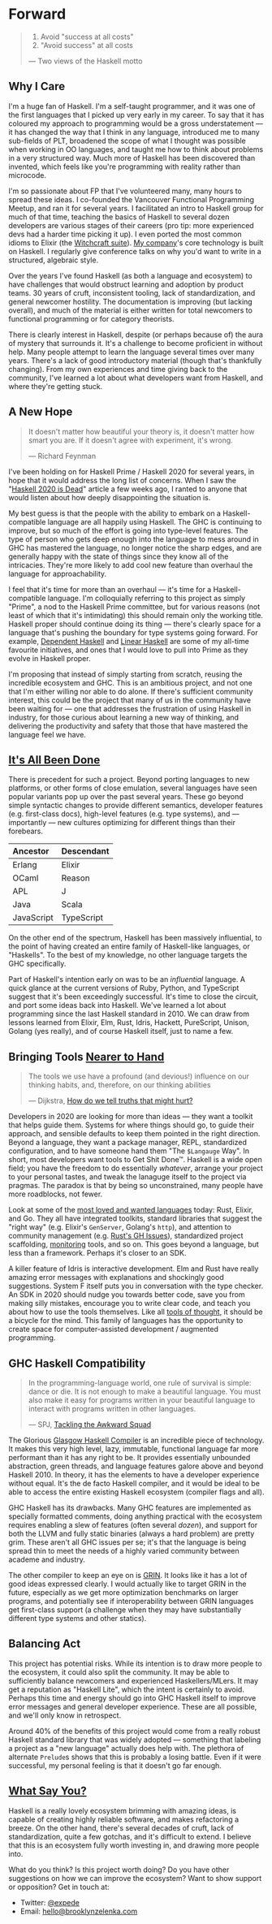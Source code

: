 # Forward

> 1. Avoid "success at all costs"
> 2. "Avoid success" at all costs
>
> — Two views of the Haskell motto

## Why I Care

I'm a huge fan of Haskell. I'm a self-taught programmer, and it was one of the first languages that I picked up very early in my career. To say that it has coloured my approach to programming would be a gross understatement — it has changed the way that I think in any language, introduced me to many sub-fields of PLT, broadened the scope of what I thought was possible when working in OO languages, and taught me how to think about problems in a very structured way. Much more of Haskell has been discovered than invented, which feels like you're programming with reality rather than microcode.

I'm so passionate about FP that I've volunteered many, many hours to spread these ideas. I co-founded the Vancouver Functional Programming Meetup, and ran it for several years. I facilitated an intro to Haskell group for much of that time, teaching the basics of Haskell to several dozen developers are various stages of their careers \(pro tip: more experienced devs had a harder time picking it up\). I even ported the most common idioms to Elixir \(the [Witchcraft suite](https://github.com/witchcrafters/)\). [My company](https://fission.codes/)'s core technology is built on Haskell. I regularly give conference talks on why you'd want to write in a structured, algebraic style.

Over the years I've found Haskell \(as both a language and ecosystem\) to have challenges that would obstruct learning and adoption by product teams. 30 years of cruft, inconsistent tooling, lack of standardization, and general newcomer hostility. The documentation is improving \(but lacking overall\), and much of the material is either written for total newcomers to functional programming or for category theorists.

There is clearly interest in Haskell, despite \(or perhaps because of\) the aura of mystery that surrounds it. It's a challenge to become proficient in without help. Many people attempt to learn the language several times over many years. There's a lack of good introductory material \(though that's thankfully changing\). From my own experiences and time giving back to the community, I've learned a lot about what developers want from Haskell, and where they're getting stuck.

## A New Hope

> It doesn't matter how beautiful your theory is, it doesn't matter how smart you are. If it doesn't agree with experiment, it's wrong.
>
> — Richard Feynman

I've been holding on for Haskell Prime / Haskell 2020 for several years, in hope that it would address the long list of concerns. When I saw the "[Haskell 2020 is Dead](https://reasonablypolymorphic.com/blog/haskell202x/)" article a few weeks ago, I ranted to anyone that would listen about how deeply disappointing the situation is.

My best guess is that the people with the ability to embark on a Haskell-compatible language are all happily using Haskell. The GHC is continuing to improve, but so much of the effort is going into type-level features. The type of person who gets deep enough into the language to mess around in GHC has mastered the language, no longer notice the sharp edges, and are generally happy with the state of things since they know all of the intricacies. They're more likely to add cool new feature than overhaul the language for approachability.

I feel that it's time for more than an overhaul — it's time for a Haskell-compatible language. I'm colloquially referring to this project as simply "Prime", a nod to the Haskell Prime committee, but for various reasons \(not least of which that it's intimidating\) this should remain only the working title. Haskell proper should continue doing its thing — there's clearly space for a language that's pushing the boundary for type systems going forward. For example, [Dependent Haskell](https://arxiv.org/pdf/1610.07978.pdf) and [Linear Haskell](https://arxiv.org/pdf/1710.09756.pdf) are some of my all-time favourite initiatives, and ones that I would love to pull into Prime as they evolve in Haskell proper.

I'm proposing that instead of simply starting from scratch, reusing the incredible ecosystem and GHC. This is an ambitious project, and not one that I'm either willing nor able to do alone. If there's sufficient community interest, this could be the project that many of us in the community have been waiting for — one that addresses the frustration of using Haskell in industry, for those curious about learning a new way of thinking, and delivering the productivity and safety that those that have mastered the language feel we have.

## [It's All Been Done](https://www.google.com/url?sa=t&rct=j&q=&esrc=s&source=web&cd=1&cad=rja&uact=8&ved=2ahUKEwiX4Z-LmtfmAhVLHTQIHXdtBKIQyCkwAHoECAsQBQ&url=https%3A%2F%2Fwww.youtube.com%2Fwatch%3Fv%3DZs3xXlXSOKk&usg=AOvVaw2FFz6CoFCJqb8gbZ7_2qH_)

There is precedent for such a project. Beyond porting languages to new platforms, or other forms of close emulation, several languages have seen popular variants pop up over the past several years. These go beyond simple syntactic changes to provide different semantics, developer features \(e.g. first-class docs\), high-level features \(e.g. type systems\), and — importantly — new cultures optimizing for different things than their forebears.

| Ancestor | Descendant |
| :--- | :--- |
| Erlang | Elixir |
| OCaml | Reason |
| APL | J |
| Java | Scala |
| JavaScript | TypeScript |

On the other end of the spectrum, Haskell has been massively influential, to the point of having created an entire family of Haskell-like languages, or "Haskells". To the best of my knowledge, no other language targets the GHC specifically.

Part of Haskell's intention early on was to be an _influential_ language. A quick glance at the current versions of Ruby, Python, and TypeScript suggest that it's been exceedingly successful. It's time to close the circuit, and port some ideas back into Haskell. We've learned a lot about programming since the last Haskell standard in 2010. We can draw from lessons learned from Elixir, Elm, Rust, Idris, Hackett, PureScript, Unison, Golang \(yes really\), and of course Haskell itself, just to name a few.

## Bringing Tools [Nearer to Hand](https://www.infoq.com/presentations/Simple-Made-Easy/)

> The tools we use have a profound \(and devious!\) influence on our thinking habits, and, therefore, on our thinking abilities
>
> — Dijkstra, [How do we tell truths that might hurt?](http://www.cs.virginia.edu/~evans/cs655/readings/ewd498.html)

Developers in 2020 are looking for more than ideas — they want a toolkit that helps guide them. Systems for where things should go, to guide their approach, and sensible defaults to keep them pointed in the right direction. Beyond a language, they want a package manager, REPL, standardized configuration, and to have someone hand them "The `$Langauge` Way". In short, most developers want tools to Get Shit Done™. Haskell is a wide open field; you have the freedom to do essentially _whatever_, arrange your project to your personal tastes, and tweak  the lanaguge itself to the project via pragmas. The paradox is that by being so unconstrained, many people have more roadblocks, not fewer.

Look at some of the [most loved and wanted languages](https://insights.stackoverflow.com/survey/2019#most-loved-dreaded-and-wanted) today: Rust, Elixir, and Go. They all have integrated toolkits, standard libraries that suggest the "right way" \(e.g. Elixir's `GenServer`, Golang's `http`\), and attention to community management \(e.g. [Rust's GH Issues](https://github.com/rust-lang/rust/issues)\), standardized project scaffolding, [monitoring](https://elixir-lang.org/getting-started/debugging.html#observer) tools, and so on. This goes beyond a language, but less than a framework. Perhaps it's closer to an SDK.

A killer feature of Idris is interactive development. Elm and Rust have really amazing error messages with explanations and shockingly good suggestions. System F itself puts you in conversation with the type checker. An SDK in 2020 should nudge you towards better code, save you from making silly mistakes, encourage you to write clear code, and teach you about how to use the tools themselves. Like all [tools of thought](http://www.eecg.toronto.edu/~jzhu/csc326/readings/iverson.pdf), it should be a bicycle for the mind. This family of languages has the opportunity to create space for computer-assisted development / augmented programming.

## GHC Haskell Compatibility

> In the programming-language world, one rule of survival is simple: dance or die. It is not enough to make a beautiful language. You must also make it easy for programs written in your beautiful language to interact with programs written in other languages.
>
> — SPJ, [Tackling the Awkward Squad](https://www.microsoft.com/en-us/research/wp-content/uploads/2016/07/mark.pdf?from=https%3A%2F%2Fresearch.microsoft.com%2Fen-us%2Fum%2Fpeople%2Fsimonpj%2Fpapers%2Fmarktoberdorf%2Fmark.pdf)

The Glorious [Glasgow Haskell Compiler](https://www.haskell.org/ghc/) is an incredible piece of technology. It makes this very high level, lazy, immutable, functional language far more performant than it has any right to be. It provides essentially unbounded abstraction, green threads, and language features galore above and beyond Haskell 2010. In theory, it has the elements to have a developer experience without equal. It's the de facto Haskell compiler, and it would be ideal to be able to access the entire existing Haskell ecosystem \(compiler flags and all\).

GHC Haskell has its drawbacks. Many GHC features are implemented as specially formatted comments, doing anything practical with the ecosystem requires enabling a slew of features \(often several _dozen_\), and support for both the LLVM and fully static binaries \(always a hard problem\) are pretty grim. These aren't all GHC issues per se; it's that the language is being spread thin to meet the needs of a highly varied community between academe and industry.

The other compiler to keep an eye on is [GRIN](https://grin-compiler.github.io/). It looks like it has a lot of good ideas expressed clearly. I would actually like to target GRIN in the future, especially as we get more optimization benchmarks on larger programs, and potentially see if interoperability between GRIN languages get first-class support \(a challenge when they may have substantially different type systems and other statics\).

## Balancing Act

This project has potential risks. While its intention is to draw more people to the ecosystem, it could also split the community. It may be able to sufficiently balance newcomers and experienced Haskellers/MLers. It may get a reputation as "Haskell Lite", which the intent is certainly to avoid. Perhaps this time and energy should go into GHC Haskell itself to improve error messages and general developer experience. These are all possible, and we'll only know in retrospect.

Around 40% of the benefits of this project would come from a really robust Haskell standard library that was widely adopted — something that labeling a project as a "new language" actually does help with. The plethora of alternate `Prelude`s shows that this is probably a losing battle. Even if it were successful, my personal feeling is that it doesn't go far enough.

## [What Say You?](https://www.youtube.com/watch?v=f_4-rCROcsM)

Haskell is a really lovely ecosystem brimming with amazing ideas, is capable of creating highly reliable software, and makes refactoring a breeze. On the other hand, there's several decades of cruft, lack of standardization, quite a few gotchas, and it's difficult to extend. I believe that this is an ecosystem fully worth investing in, and drawing more people into.

What do you think? Is this project worth doing? Do you have other suggestions on how we can improve the ecosystem? Want to show support or opposition? Get in touch at:

* Twitter: [@expede](https://twitter.com/expede)
* Email: [hello@brooklynzelenka.com](mailto:hello@brooklynzelenka.com)

